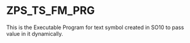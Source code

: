 # ZPS_TS_FM_PRG
This is the Executable Program for text symbol created in SO10 to pass value in it dynamically.
